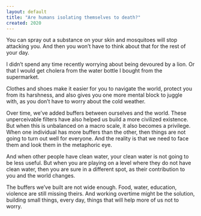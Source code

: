 ```yaml
---
layout: default
title: "Are humans isolating themselves to death?"
created: 2020
---
```


You can spray out a substance on your skin and mosquitoes will stop attacking you. And then you won’t have to think about that for the rest of your day.

I didn’t spend any time recently worrying about being devoured by a lion. Or that I would get cholera from the water bottle I bought from the supermarket.

Clothes and shoes make it easier for you to navigate the world, protect you from its harshness, and also gives you one more mental block to juggle with, as you don’t have to worry about the cold weather.

Over time, we’ve added buffers between ourselves and the world. These unperceivable filters have also helped us build a more civilized existence. But when this is unbalanced on a macro scale, it also becomes a privilege. When one individual has more buffers than the other, then things are not going to turn out well for everyone. And the reality is that we need to face them and look them in the metaphoric eye.

And when other people have clean water, your clean water is not going to be less useful. But when you are playing on a level where they do not have clean water, then you are sure in a different spot, as their contribution to you and the world changes.

The buffers we’ve built are not wide enough. Food, water, education, violence are still missing theirs. And working overtime might be the solution, building small things, every day, things that will help more of us not to worry.
